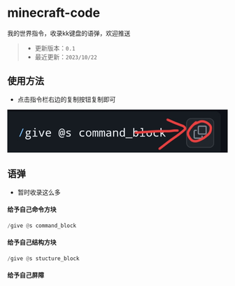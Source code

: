 # minecraft-code
我的世界指令，收录kk键盘的语弹，欢迎推送
> - 更新版本：`0.1`
> - 最近更新：`2023/10/22`
## 使用方法
- 点击指令栏右边的复制按钮复制即可

![alt](Screenshot_2023-10-22-16-05-25-89_df198e732186825c8df26e3c5a10d7cd.jpg)
## 语弹
- 暂时收录这么多
#### 给予自己命令方块
```python
/give @s command_block
```
#### 给予自己结构方块
```python
/give @s stucture_block
```

#### 给予自己屏障
``````
